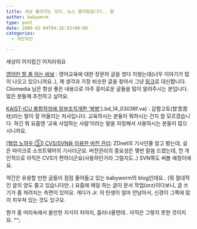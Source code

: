 ```yaml
---
title: 세상 돌아가는 것이..뉴스 클리핑입니다.. 쩝
author: babyworm
type: post
date: 2008-02-04T04:26:53+00:00
categories:
  - 개인적인

---
```

세상이 어지럽긴 어지러워요

<a href="http://cliomedia.egloos.com/1728961" class="lnk9" onclick="titleClick(216646654,65675);if(!event.ctrlKey)event.cancelBubble=true"><span id="title_216646654">영어만 할 줄 아는 바보</span></a> : 영어교육에 대한 장문의 글을 썼다 지웠는데(너무 이야기가 많이 나오고 있으니까요..), 제 생각과 가장 비슷한 글을 찾아서 그냥 [링크][1]로 대신합니다. Cliomedia 님은 항상 좋은 내용으로 아주 흥미로운 글들을 많이 알려주시는 분입니다. 많은 분들께 추천하고 싶어요.

[KAIST-ICU 통합작업에 정부조직개편 &#8216;복병&#8217;][2]{.bd_14_03036f.va} : 감함고토(甘含苦吐)라는 말이 잘 어울리는 처사입니다. 교육하시는 분들이 뭐하시는 건지 참 모르겠습니다. 하긴 뭐 요즘엔 &#8216;교육 사업하는 사람&#8217;이라는 말을 자칭해서 사용하시는 분들이 많으시니까요.

<a href="http://www.zdnet.co.kr/builder/dev/etc/0,39031619,39163229,00.htm" class="lnk9" onclick="titleClick(217344407,13);if(!event.ctrlKey)event.cancelBubble=true"><span id="title_217344407">[협업 노하우 ⑤] CVS/SVN을 이용한 버전 관리</span></a>: ZDnet의 기사인줄 알고 봤는데, 실은 마이크로 소프트웨어의 기사더군요. 버전관리의 중요성은 몇번 말씀 드렸는데, 전 개인적으로 아직은 CVS가 편하더군요(사용하던거라 그럴지도..) SVN쪽도 써볼 예정이에요.

약간은 유용할 만한 글들이 점점 줄어들고 있는 babyworm의 blog인데요.. (뭐 절대적인 글의 양도 줄고 있습니다만..) 요즘에 매일 하는 글이 문서 작업(orz)이다보니, 글 쓰기가 좀 꺼려지는 측면이 있어요. 게다가 Jr. 의 탄생이 얼마 안남아서, 신경이 그쪽에 많이 치우쳐 있는 것도 있구요.

뭔가 좀 머리속에서 쓸만한 지식이 차야지, 흘러나올텐데.. 아직은 그렇지 못한 것이지요. ^^;

 [1]: http://cliomedia.egloos.com/1728961
 [2]: http://news.media.daum.net/digital/it/200802/03/yonhap/v19850508.html
